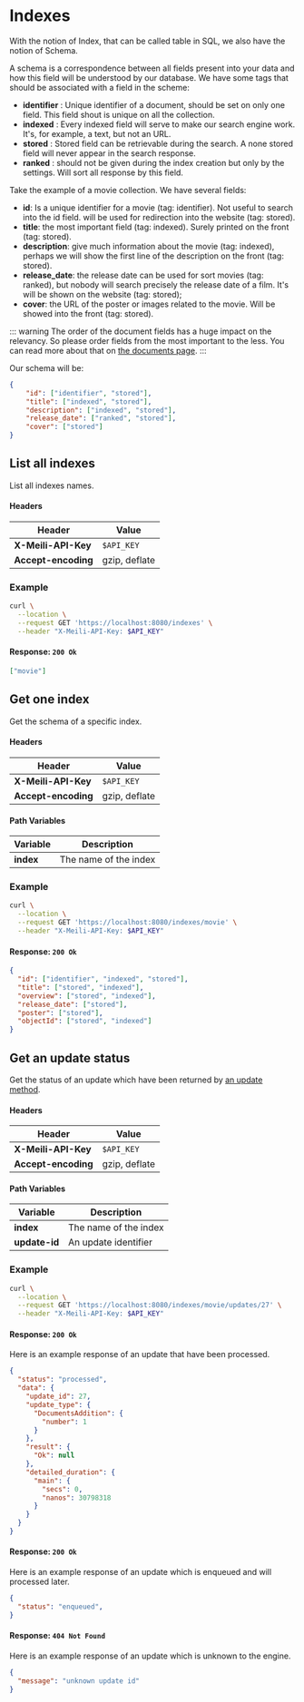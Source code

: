 # Indexes

With the notion of Index, that can be called table in SQL, we also have the notion of Schema.

A schema is a correspondence between all fields present into your data and how this field will be understood by our database. We have some tags that should be associated with a field in the scheme:

* **identifier** : Unique identifier of a document, should be set on only one field. This field shout is unique on all the collection.
* **indexed** : Every indexed field will serve to make our search engine work. It's, for example, a text, but not an URL.
* **stored** : Stored field can be retrievable during the search. A none stored field will never appear in the search response.
* **ranked** : should not be given during the index creation but only by the settings. Will sort all response by this field.

Take the example of a movie collection. We have several fields:

* **id**: Is a unique identifier for a movie (tag: identifier). Not useful to search into the id field. will be used for redirection into the website (tag: stored).
* **title**: the most important field (tag: indexed). Surely printed on the front (tag: stored).
* **description**: give much information about the movie (tag: indexed), perhaps we will show the first line of the description on the front (tag: stored).
* **release_date**: the release date can be used for sort movies (tag: ranked), but nobody will search precisely the release date of a film. It's will be shown on the website (tag: stored);
* **cover**: the URL of the poster or images related to the movie. Will be showed into the front (tag: stored).

::: warning
The order of the document fields has a huge impact on the relevancy. So please order fields from the most important to the less.
You can read more about that on [the documents page](/documents).
:::

Our schema will be:

```json
{
    "id": ["identifier", "stored"],
    "title": ["indexed", "stored"],
    "description": ["indexed", "stored"],
    "release_date": ["ranked", "stored"],
    "cover": ["stored"]
}
```




## List all indexes

<RouteHighlighter method="GET" route="/indexes"/>

List all indexes names.

#### Headers

| Header              | Value         |
|---------------------|---------------|
| **X-Meili-API-Key** | `$API_KEY`    |
| **Accept-encoding** | gzip, deflate |

### Example

```bash
curl \
  --location \
  --request GET 'https://localhost:8080/indexes' \
  --header "X-Meili-API-Key: $API_KEY"
```

#### Response: `200 Ok`

```json
["movie"]
```




## Get one index

<RouteHighlighter method="GET" route="/indexes/:index"/>

Get the schema of a specific index.

#### Headers

| Header              | Value         |
|---------------------|---------------|
| **X-Meili-API-Key** | `$API_KEY`    |
| **Accept-encoding** | gzip, deflate |

#### Path Variables

| Variable  | Description           |
|-----------|-----------------------|
| **index** | The name of the index |


### Example

```bash
curl \
  --location \
  --request GET 'https://localhost:8080/indexes/movie' \
  --header "X-Meili-API-Key: $API_KEY"
```

#### Response: `200 Ok`

```json
{
  "id": ["identifier", "indexed", "stored"],
  "title": ["stored", "indexed"],
  "overview": ["stored", "indexed"],
  "release_date": ["stored"],
  "poster": ["stored"],
  "objectId": ["stored", "indexed"]
}
```




## Get an update status

<RouteHighlighter method="GET" route="/indexes/:index/updates/:update-id"/>

Get the status of an update which have been returned by [an update method](/documents#add-or-update-documents).

#### Headers

| Header              | Value         |
|---------------------|---------------|
| **X-Meili-API-Key** | `$API_KEY`    |
| **Accept-encoding** | gzip, deflate |

#### Path Variables

| Variable      | Description           |
|---------------|-----------------------|
| **index**     | The name of the index |
| **update-id** | An update identifier  |

### Example

```bash
curl \
  --location \
  --request GET 'https://localhost:8080/indexes/movie/updates/27' \
  --header "X-Meili-API-Key: $API_KEY"
```

#### Response: `200 Ok`

Here is an example response of an update that have been processed.

```json
{
  "status": "processed",
  "data": {
    "update_id": 27,
    "update_type": {
      "DocumentsAddition": {
        "number": 1
      }
    },
    "result": {
      "Ok": null
    },
    "detailed_duration": {
      "main": {
        "secs": 0,
        "nanos": 30798318
      }
    }
  }
}
```

#### Response: `200 Ok`

Here is an example response of an update which is enqueued and will processed later.

```json
{
  "status": "enqueued",
}
```

#### Response: `404 Not Found`

Here is an example response of an update which is unknown to the engine.

```json
{
  "message": "unknown update id"
}
```
